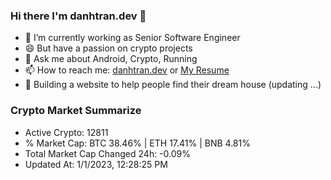 ### Hi there I'm danhtran.dev 👋

- 🔭 I’m currently working as Senior Software Engineer
- 😄 But have a passion on crypto projects
- 💬 Ask me about Android, Crypto, Running 
- 📫 How to reach me: <a href="https://danhtran.dev" target="_blank">danhtran.dev</a> or <a href="Dan-Resume.pdf" target="_blank">My Resume</a>
- 🌱 Building a website to help people find their dream house (updating ...)

### Crypto Market Summarize
- Active Crypto: 12811
- % Market Cap: BTC 38.46% | ETH 17.41% | BNB 4.81%
- Total Market Cap Changed 24h: -0.09%
- Updated At: 1/1/2023, 12:28:25 PM
